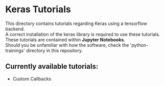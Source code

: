 # Keras Tutorials
This directory contains tutorials regarding Keras using a tensorflow backend.<br>
A correct installation of the keras library is required to use these tutorials.<br>
These tutorials are contained within **Jupyter Notebooks**.<br>
Should you be unfamiliar with how the software, check the 'python-trainings' directory in this repository.

## Currently available tutorials:
- Custom Callbacks
